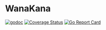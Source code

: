 # WanaKana
[![godoc](https://godoc.org/github.com/deelawn/wanakana?status.svg)](https://godoc.org/github.com/deelawn/wanakana)
[![Coverage Status](https://coveralls.io/repos/github/deelawn/wanakana/badge.svg)](https://coveralls.io/github/deelawn/wanakana)
[![Go Report Card](https://goreportcard.com/badge/github.com/deelawn/wanakana)](https://goreportcard.com/report/github.com/deelawn/wanakana)